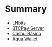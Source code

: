 # Summary

- [LNbits](./lnbits.md)
- [BTCPay Server](./btcpay.md)
- [Cashu Básico](./cashubasico.md)
- [Aqua Wallet](./aqua.md)
